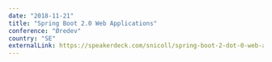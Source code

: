 ```yaml
---
date: "2018-11-21"
title: "Spring Boot 2.0 Web Applications"
conference: "Øredev"
country: "SE"
externalLink: https://speakerdeck.com/snicoll/spring-boot-2-dot-0-web-applications
---
```

